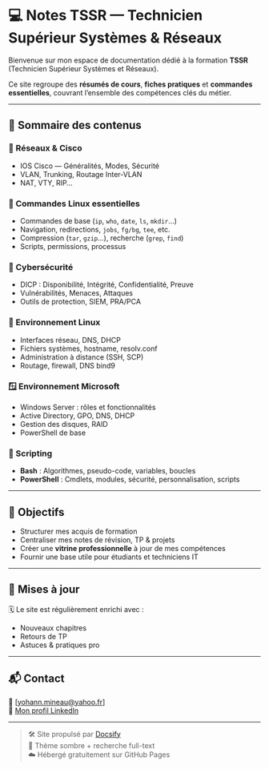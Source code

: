# 💻 Notes TSSR — Technicien Supérieur Systèmes & Réseaux

Bienvenue sur mon espace de documentation dédié à la formation **TSSR** (Technicien Supérieur Systèmes et Réseaux).

Ce site regroupe des **résumés de cours**, **fiches pratiques** et **commandes essentielles**, couvrant l’ensemble des compétences clés du métier.

---

## 🧭 Sommaire des contenus

### 📡 Réseaux & Cisco
- IOS Cisco — Généralités, Modes, Sécurité
- VLAN, Trunking, Routage Inter-VLAN
- NAT, VTY, RIP…

### 🐧 Commandes Linux essentielles
- Commandes de base (`ip`, `who`, `date`, `ls`, `mkdir`…)
- Navigation, redirections, `jobs`, `fg/bg`, `tee`, etc.
- Compression (`tar`, `gzip`…), recherche (`grep`, `find`)
- Scripts, permissions, processus

### 🔐 Cybersécurité
- DICP : Disponibilité, Intégrité, Confidentialité, Preuve
- Vulnérabilités, Menaces, Attaques
- Outils de protection, SIEM, PRA/PCA

### 🐧 Environnement Linux
- Interfaces réseau, DNS, DHCP
- Fichiers systèmes, hostname, resolv.conf
- Administration à distance (SSH, SCP)
- Routage, firewall, DNS bind9

### 🪟 Environnement Microsoft
- Windows Server : rôles et fonctionnalités
- Active Directory, GPO, DNS, DHCP
- Gestion des disques, RAID
- PowerShell de base

### 📜 Scripting
- **Bash** : Algorithmes, pseudo-code, variables, boucles
- **PowerShell** : Cmdlets, modules, sécurité, personnalisation, scripts

---

## 🎯 Objectifs

- Structurer mes acquis de formation
- Centraliser mes notes de révision, TP & projets
- Créer une **vitrine professionnelle** à jour de mes compétences
- Fournir une base utile pour étudiants et techniciens IT

---

## 🔄 Mises à jour

🗓️ Le site est régulièrement enrichi avec :
- Nouveaux chapitres
- Retours de TP
- Astuces & pratiques pro

---

## 📬 Contact

📧 [yohann.mineau@yahoo.fr]  
💼 [Mon profil LinkedIn](https://www.linkedin.com/in/ymn/)

---

> 🛠️ Site propulsé par [Docsify](https://docsify.js.org)  
> 🎨 Thème sombre + recherche full-text  
> ☁️ Hébergé gratuitement sur GitHub Pages